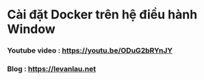 # Cài đặt Docker trên hệ điều hành Window

### Youtube video : https://youtu.be/ODuG2bRYnJY
### Blog : https://levanlau.net
